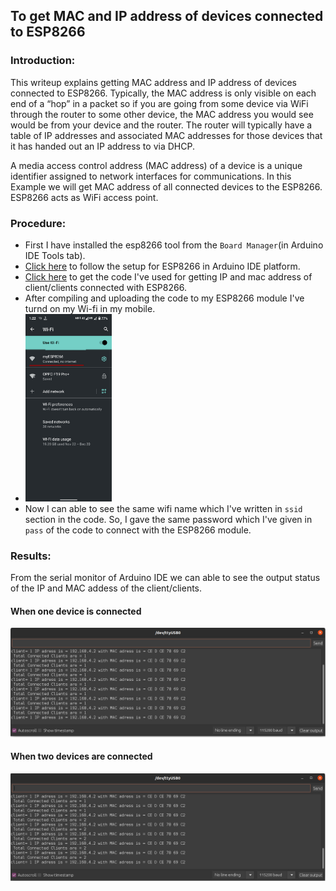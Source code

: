 ## To get MAC and IP address of devices connected to ESP8266

### Introduction: 
   This writeup explains getting MAC address and IP address of devices connected to ESP8266. Typically, the MAC address is only visible on each end of a “hop” in a packet so if you are going from some device via WiFi through the router to some other device, the MAC address you would see would be from your device and the router. The router will typically have a table of IP addresses and associated MAC addresses for those devices that it has handed out an IP address to via DHCP. <br>

   A media access control address (MAC address) of a device is a unique identifier assigned to network interfaces for communications. In this Example we will get MAC address of all connected devices to the ESP8266. ESP8266 acts as WiFi access point.
  
### Procedure: 
- First I have installed the esp8266 tool from the `Board Manager`(in Arduino IDE Tools tab).
- [Click here](https://github.com/esp8266/Arduino) to follow the setup for ESP8266 in Arduino IDE platform.
- [Click here](https://github.com/RanitPradhan/bi0s/blob/master/Arduino/Documents/NodeMCU/ESP8266/get_ip_mac_1.ino) to get the code I've used for getting IP and mac address of client/clients connected with ESP8266.
- After compiling and uploading the code to my ESP8266 module I've turnd on my Wi-fi in my mobile.
- <img src = "https://github.com/RanitPradhan/bi0s/blob/master/Arduino/Documents/NodeMCU/ESP8266/files/NodeMCU_wifi.jpg" height = "300">
- Now I can able to see the same wifi name which I've written in `ssid` section in the code. So, I gave the same password which I've given in `pass` of the code to connect with the ESP8266 module.

### Results: 
From the serial monitor of Arduino IDE we can able to see the output status of the IP and MAC addess of the client/clients.
#### When one device is connected

<img src = "https://raw.githubusercontent.com/RanitPradhan/bi0s/master/Arduino/Documents/NodeMCU/ESP8266/files/clint1.png"> <br>
#### When two devices are connected

<img src = "https://raw.githubusercontent.com/RanitPradhan/bi0s/master/Arduino/Documents/NodeMCU/ESP8266/files/clint2.png"> 
